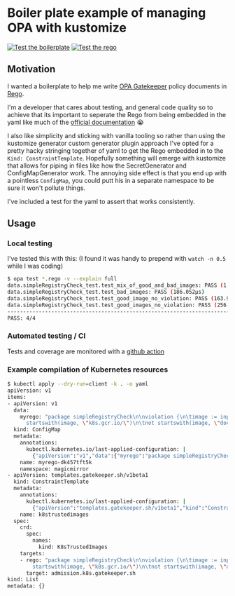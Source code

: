 # Boiler plate example of managing OPA with kustomize

[![Test the boilerplate](https://github.com/chrisns/k8s-opa-boilerplate/actions/workflows/test-the-boilerplate.yml/badge.svg)](https://github.com/chrisns/k8s-opa-boilerplate/actions/workflows/test-the-boilerplate.yml)
[![Test the rego](https://github.com/chrisns/k8s-opa-boilerplate/actions/workflows/test-the-rego.yml/badge.svg)](https://github.com/chrisns/k8s-opa-boilerplate/actions/workflows/test-the-rego.yml)

## Motivation

I wanted a boilerplate to help me write [OPA Gatekeeper](https://open-policy-agent.github.io/gatekeeper/website) policy documents in [Rego](https://www.openpolicyagent.org/docs/latest/policy-language/).

I'm a developer that cares about testing, and general code quality so to achieve that its important to seperate the Rego from being embedded in the yaml like much of the [official documentation](https://open-policy-agent.github.io/gatekeeper/website/docs/howto) 😭

I also like simplicity and sticking with vanilla tooling so rather than using the kustomize generator custom generator plugin approach I've opted for a pretty hacky stringing together of yaml to get the Rego embedded in to the `Kind: ConstraintTemplate`. Hopefully something will emerge with kustomize that allows for piping in files like how the SecretGenerator and ConfigMapGenerator work. The annoying side effect is that you end up with a pointless `ConfigMap`, you could putt his in a separate namespace to be sure it won't pollute things.

I've included a test for the yaml to assert that works consistently.

## Usage

### Local testing

I've tested this with this: (I found it was handy to prepend with `watch -n 0.5` while I was coding)

```bash
$ opa test *.rego -v --explain full
data.simpleRegistryCheck_test.test_mix_of_good_and_bad_images: PASS (1.025336ms)
data.simpleRegistryCheck_test.test_bad_images: PASS (186.052µs)
data.simpleRegistryCheck_test.test_good_image_no_violation: PASS (163.964µs)
data.simpleRegistryCheck_test.test_good_images_no_violation: PASS (256.612µs)
--------------------------------------------------------------------------------
PASS: 4/4
```

### Automated testing / CI

Tests and coverage are monitored with a [github action](./.github/workflows/test-the-rego.yaml)

### Example compilation of Kubernetes resources

```bash
$ kubectl apply --dry-run=client -k . -o yaml
apiVersion: v1
items:
- apiVersion: v1
  data:
    myrego: "package simpleRegistryCheck\n\nviolation {\n\timage := input.request.object.spec.containers[_].image\n\tnot
      startswith(image, \"k8s.gcr.io/\")\n\tnot startswith(image, \"docker.io/\")\n}\n"
  kind: ConfigMap
  metadata:
    annotations:
      kubectl.kubernetes.io/last-applied-configuration: |
        {"apiVersion":"v1","data":{"myrego":"package simpleRegistryCheck\n\nviolation {\n\timage := input.request.object.spec.containers[_].image\n\tnot startswith(image, \"k8s.gcr.io/\")\n\tnot startswith(image, \"docker.io/\")\n}\n"},"kind":"ConfigMap","metadata":{"annotations":{},"name":"myrego-dk457tft5k","namespace":"magicmirror"}}
    name: myrego-dk457tft5k
    namespace: magicmirror
- apiVersion: templates.gatekeeper.sh/v1beta1
  kind: ConstraintTemplate
  metadata:
    annotations:
      kubectl.kubernetes.io/last-applied-configuration: |
        {"apiVersion":"templates.gatekeeper.sh/v1beta1","kind":"ConstraintTemplate","metadata":{"annotations":{},"name":"k8strustedimages"},"spec":{"crd":{"spec":{"names":{"kind":"K8sTrustedImages"}}},"targets":[{"rego":"package simpleRegistryCheck\n\nviolation {\n\timage := input.request.object.spec.containers[_].image\n\tnot startswith(image, \"k8s.gcr.io/\")\n\tnot startswith(image, \"docker.io/\")\n}\n","target":"admission.k8s.gatekeeper.sh"}]}}
    name: k8strustedimages
  spec:
    crd:
      spec:
        names:
          kind: K8sTrustedImages
    targets:
    - rego: "package simpleRegistryCheck\n\nviolation {\n\timage := input.request.object.spec.containers[_].image\n\tnot
        startswith(image, \"k8s.gcr.io/\")\n\tnot startswith(image, \"docker.io/\")\n}\n"
      target: admission.k8s.gatekeeper.sh
kind: List
metadata: {}
```
